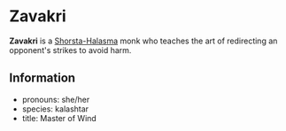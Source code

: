 # Zavakri

**Zavakri** is a [Shorsta-Halasma](../shorsta-halasma.md) monk who teaches the art of redirecting an opponent's strikes to avoid harm.

## Information

- pronouns: she/her
- species: kalashtar
- title: Master of Wind
